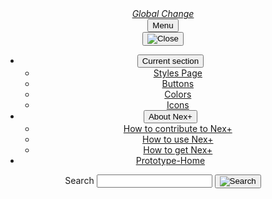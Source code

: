 <div class="usa-overlay z-index"></div>
<header class="usa-header usa-header--basic">
  <div class="usa-nav-container">
    <div class="usa-navbar">
      <div class="usa-logo" id="-logo">
        <em class="usa-logo__text"><a href="/" title="Home">Global Change</a></em>
      </div>
      <button class="usa-menu-btn">Menu</button>
    </div>
    <nav aria-label="Primary navigation" class="usa-nav">
      <button class="usa-nav__close">
        <img src="/assets/img/usa-icons/close.svg" role="img" alt="Close" />
      </button>
      <ul class="usa-nav__primary usa-accordion">
        <li class="usa-nav__primary-item">
          <button
            class="usa-accordion__button usa-nav__link usa-current"
            aria-expanded="false"
            aria-controls="basic-nav-section-one"
          >
            <span>Current section</span>
          </button>
          <ul id="basic-nav-section-one" class="usa-nav__submenu">
            <li class="usa-nav__submenu-item">
              <a href="/styles/"><span>Styles Page</span></a>
            </li>
            <li class="usa-nav__submenu-item">
              <a href="/styles/buttons/"><span>Buttons</span></a>
            </li>
            <li class="usa-nav__submenu-item">
              <a href="/styles/colors/"><span>Colors</span></a>
            </li>
            <li class="usa-nav__submenu-item">
              <a href="/styles/icons/"><span>Icons</span></a>
            </li>
          </ul>
        </li>
        <li class="usa-nav__primary-item">
          <button
            class="usa-accordion__button usa-nav__link"
            aria-expanded="false"
            aria-controls="basic-nav-section-two"
          >
            <span>About Nex+</span>
          </button>
          <ul id="basic-nav-section-two" class="usa-nav__submenu">
            <li class="usa-nav__submenu-item">
              <a href="/about/how-to-contribute-to-next/"><span>How to contribute to Nex+</span></a>
            </li>
            <li class="usa-nav__submenu-item">
              <a href="/about/how-to-use-next/"><span>How to use Nex+</span></a>
            </li>
            <li class="usa-nav__submenu-item">
              <a href="/about/how-to-get-next/"><span>How to get Nex+</span></a>
            </li>
          </ul>
        </li>
        <li class="usa-nav__primary-item">
          <a href="/prototype/" class="usa-nav-link"><span>Prototype-Home</span></a>
        </li>
      </ul>
      <section aria-label="Search component">
        <form class="usa-search usa-search--small" role="search">
          <label class="usa-sr-only" for="search-field">Search</label>
          <input
            class="usa-input"
            id="search-field"
            type="search"
            name="search"
          />
          <button class="usa-button" type="submit">
            <img
              src="/assets/img/usa-icons-bg/search--white.svg"
              class="usa-search__submit-icon"
              alt="Search"
            />
          </button>
        </form>
      </section>
    </nav>
  </div>
</header>